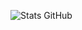 ![Stats GitHub](https://github-readme-stats.vercel.app/api?username=Minasdao&show_icons=true&theme=default)
